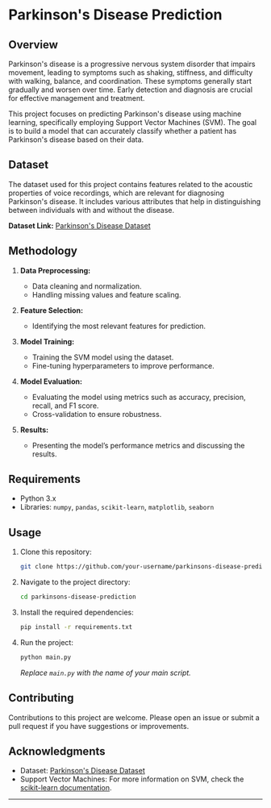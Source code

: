 <!-- @format -->

# Parkinson's Disease Prediction

## Overview

Parkinson's disease is a progressive nervous system disorder that impairs movement, leading to symptoms such as shaking, stiffness, and difficulty with walking, balance, and coordination. These symptoms generally start gradually and worsen over time. Early detection and diagnosis are crucial for effective management and treatment.

This project focuses on predicting Parkinson's disease using machine learning, specifically employing Support Vector Machines (SVM). The goal is to build a model that can accurately classify whether a patient has Parkinson's disease based on their data.

## Dataset

The dataset used for this project contains features related to the acoustic properties of voice recordings, which are relevant for diagnosing Parkinson's disease. It includes various attributes that help in distinguishing between individuals with and without the disease.

**Dataset Link:** [Parkinson's Disease Dataset](https://www.kaggle.com/code/naveenkumar20bps1137/parkinson-s-disease-detection-using-ml-algorithms/input)
 

## Methodology

1. **Data Preprocessing:**

   - Data cleaning and normalization.
   - Handling missing values and feature scaling.

2. **Feature Selection:**

   - Identifying the most relevant features for prediction.

3. **Model Training:**

   - Training the SVM model using the dataset.
   - Fine-tuning hyperparameters to improve performance.

4. **Model Evaluation:**

   - Evaluating the model using metrics such as accuracy, precision, recall, and F1 score.
   - Cross-validation to ensure robustness.

5. **Results:**
   - Presenting the model’s performance metrics and discussing the results.

## Requirements

- Python 3.x
- Libraries: `numpy`, `pandas`, `scikit-learn`, `matplotlib`, `seaborn`

## Usage

1. Clone this repository:

   ```bash
   git clone https://github.com/your-username/parkinsons-disease-prediction.git
   ```

2. Navigate to the project directory:

   ```bash
   cd parkinsons-disease-prediction
   ```

3. Install the required dependencies:

   ```bash
   pip install -r requirements.txt
   ```

4. Run the project:

   ```bash
   python main.py
   ```

   _Replace `main.py` with the name of your main script._

## Contributing

Contributions to this project are welcome. Please open an issue or submit a pull request if you have suggestions or improvements.



## Acknowledgments

- Dataset: [Parkinson's Disease Dataset](https://example.com/dataset)
- Support Vector Machines: For more information on SVM, check the [scikit-learn documentation](https://scikit-learn.org/stable/modules/svm.html).

---

